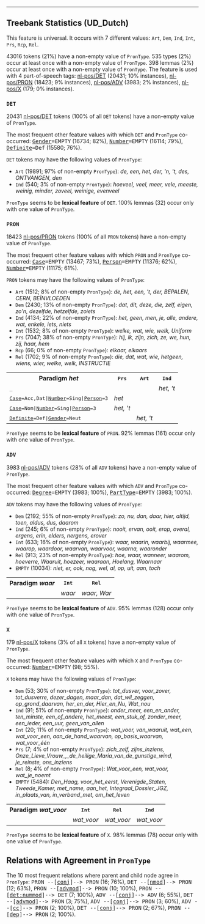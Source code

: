

--------------------------------------------------------------------------------

## Treebank Statistics (UD_Dutch)

This feature is universal.
It occurs with 7 different values: `Art`, `Dem`, `Ind`, `Int`, `Prs`, `Rcp`, `Rel`.

43016 tokens (21%) have a non-empty value of `PronType`.
535 types (2%) occur at least once with a non-empty value of `PronType`.
398 lemmas (2%) occur at least once with a non-empty value of `PronType`.
The feature is used with 4 part-of-speech tags: [nl-pos/DET]() (20431; 10% instances), [nl-pos/PRON]() (18423; 9% instances), [nl-pos/ADV]() (3983; 2% instances), [nl-pos/X]() (179; 0% instances).

### `DET`

20431 [nl-pos/DET]() tokens (100% of all `DET` tokens) have a non-empty value of `PronType`.

The most frequent other feature values with which `DET` and `PronType` co-occurred: <tt><a href="Gender.html">Gender</a>=EMPTY</tt> (16734; 82%), <tt><a href="Number.html">Number</a>=EMPTY</tt> (16114; 79%), <tt><a href="Definite.html">Definite</a>=Def</tt> (15580; 76%).

`DET` tokens may have the following values of `PronType`:

* `Art` (19891; 97% of non-empty `PronType`): <em>de, een, het, der, 'n, 't, des, ONTVANGEN, den</em>
* `Ind` (540; 3% of non-empty `PronType`): <em>hoeveel, veel, meer, vele, meeste, weinig, minder, zoveel, weinige, evenveel</em>

`PronType` seems to be **lexical feature** of `DET`. 100% lemmas (32) occur only with one value of `PronType`.

### `PRON`

18423 [nl-pos/PRON]() tokens (100% of all `PRON` tokens) have a non-empty value of `PronType`.

The most frequent other feature values with which `PRON` and `PronType` co-occurred: <tt><a href="Case.html">Case</a>=EMPTY</tt> (13467; 73%), <tt><a href="Person.html">Person</a>=EMPTY</tt> (11376; 62%), <tt><a href="Number.html">Number</a>=EMPTY</tt> (11175; 61%).

`PRON` tokens may have the following values of `PronType`:

* `Art` (1512; 8% of non-empty `PronType`): <em>de, het, een, 't, der, BEPALEN, CERN, BEÏNVLOEDEN</em>
* `Dem` (2430; 13% of non-empty `PronType`): <em>dat, dit, deze, die, zelf, eigen, zo'n, dezelfde, hetzelfde, zoiets</em>
* `Ind` (4134; 22% of non-empty `PronType`): <em>het, geen, men, je, alle, andere, wat, enkele, iets, niets</em>
* `Int` (1532; 8% of non-empty `PronType`): <em>welke, wat, wie, welk, Uniform</em>
* `Prs` (7047; 38% of non-empty `PronType`): <em>hij, ik, zijn, zich, ze, we, hun, zij, haar, hem</em>
* `Rcp` (66; 0% of non-empty `PronType`): <em>elkaar, elkaars</em>
* `Rel` (1702; 9% of non-empty `PronType`): <em>die, dat, wat, wie, hetgeen, wiens, wier, welke, welk, INSTRUCTIE</em>

<table>
  <tr><th>Paradigm <i>het</i></th><th><tt>Prs</tt></th><th><tt>Art</tt></th><th><tt>Ind</tt></th></tr>
  <tr><td><tt>_</tt></td><td></td><td></td><td><em>het, 't</em></td></tr>
  <tr><td><tt><a href="Case.html">Case</a>=Acc,Dat|<a href="Number.html">Number</a>=Sing|<a href="Person.html">Person</a>=3</tt></td><td><em>het</em></td><td></td><td></td></tr>
  <tr><td><tt><a href="Case.html">Case</a>=Nom|<a href="Number.html">Number</a>=Sing|<a href="Person.html">Person</a>=3</tt></td><td><em>het, 't</em></td><td></td><td></td></tr>
  <tr><td><tt><a href="Definite.html">Definite</a>=Def|<a href="Gender.html">Gender</a>=Neut</tt></td><td></td><td><em>het, 't</em></td><td></td></tr>
</table>

`PronType` seems to be **lexical feature** of `PRON`. 92% lemmas (161) occur only with one value of `PronType`.

### `ADV`

3983 [nl-pos/ADV]() tokens (28% of all `ADV` tokens) have a non-empty value of `PronType`.

The most frequent other feature values with which `ADV` and `PronType` co-occurred: <tt><a href="Degree.html">Degree</a>=EMPTY</tt> (3983; 100%), <tt><a href="PartType.html">PartType</a>=EMPTY</tt> (3983; 100%).

`ADV` tokens may have the following values of `PronType`:

* `Dem` (2192; 55% of non-empty `PronType`): <em>zo, nu, dan, daar, hier, altijd, toen, aldus, dus, daarom</em>
* `Ind` (245; 6% of non-empty `PronType`): <em>nooit, ervan, ooit, erop, overal, ergens, erin, elders, nergens, erover</em>
* `Int` (633; 16% of non-empty `PronType`): <em>waar, waarin, waarbij, waarmee, waarop, waardoor, waarvan, waarvoor, waarna, waaronder</em>
* `Rel` (913; 23% of non-empty `PronType`): <em>hoe, waar, wanneer, waarom, hoeverre, Waaruit, hoezeer, waaraan, Hoelang, Waarnaar</em>
* `EMPTY` (10034): <em>niet, er, ook, nog, wel, al, op, uit, aan, toch</em>

<table>
  <tr><th>Paradigm <i>waar</i></th><th><tt>Int</tt></th><th><tt>Rel</tt></th></tr>
  <tr><td><tt></tt></td><td><em>waar</em></td><td><em>waar, War</em></td></tr>
</table>

`PronType` seems to be **lexical feature** of `ADV`. 95% lemmas (128) occur only with one value of `PronType`.

### `X`

179 [nl-pos/X]() tokens (3% of all `X` tokens) have a non-empty value of `PronType`.

The most frequent other feature values with which `X` and `PronType` co-occurred: <tt><a href="Number.html">Number</a>=EMPTY</tt> (98; 55%).

`X` tokens may have the following values of `PronType`:

* `Dem` (53; 30% of non-empty `PronType`): <em>tot_dusver, voor_zover, tot_dusverre, dezer_dagen, maar_dan, dat_wil_zeggen, op_grond_daarvan, her_en_der, Hier_en_Nu, Wat_nou</em>
* `Ind` (91; 51% of non-empty `PronType`): <em>onder_meer, een_en_ander, ten_minste, een_of_andere, het_meest, een_stuk_of, zonder_meer, een_ieder, een_uur, geen_van_allen</em>
* `Int` (20; 11% of non-empty `PronType`): <em>wat_voor, van_waaruit, wat_een, wat_voor_een, aan_de_hand_waarvan, op_basis_waarvan, wat_voor_één</em>
* `Prs` (7; 4% of non-empty `PronType`): <em>zich_zelf, zijns_inziens, Onze_Lieve_Vrouw_,_de_heilige_Maria_van_de_gunstige_wind, je_reinste, ons_inziens</em>
* `Rel` (8; 4% of non-empty `PronType`): <em>Wat_voor_een, wat_voor, wat_je_noemt</em>
* `EMPTY` (5484): <em>Den_Haag, voor_het_eerst, Verenigde_Staten, Tweede_Kamer, met_name, aan_het, Integraal_Dossier_JGZ, in_plaats_van, in_verband_met, om_het_leven</em>

<table>
  <tr><th>Paradigm <i>wat_voor</i></th><th><tt>Int</tt></th><th><tt>Rel</tt></th><th><tt>Ind</tt></th></tr>
  <tr><td><tt></tt></td><td><em>wat_voor</em></td><td><em>wat_voor</em></td><td><em>wat_voor</em></td></tr>
</table>

`PronType` seems to be **lexical feature** of `X`. 98% lemmas (78) occur only with one value of `PronType`.

## Relations with Agreement in `PronType`

The 10 most frequent relations where parent and child node agree in `PronType`:
<tt>PRON --[<a href="../dep/conj.html">conj</a>]--> PRON</tt> (16; 76%),
<tt>DET --[<a href="../dep/nmod.html">nmod</a>]--> PRON</tt> (12; 63%),
<tt>PRON --[<a href="../dep/advmod.html">advmod</a>]--> PRON</tt> (10; 100%),
<tt>PRON --[<a href="../dep/det:nummod.html">det:nummod</a>]--> DET</tt> (7; 100%),
<tt>ADV --[<a href="../dep/conj.html">conj</a>]--> ADV</tt> (6; 55%),
<tt>DET --[<a href="../dep/advmod.html">advmod</a>]--> PRON</tt> (3; 75%),
<tt>ADV --[<a href="../dep/conj.html">conj</a>]--> PRON</tt> (3; 60%),
<tt>ADV --[<a href="../dep/cc.html">cc</a>]--> PRON</tt> (2; 100%),
<tt>DET --[<a href="../dep/conj.html">conj</a>]--> PRON</tt> (2; 67%),
<tt>PRON --[<a href="../dep/dep.html">dep</a>]--> PRON</tt> (2; 100%).

